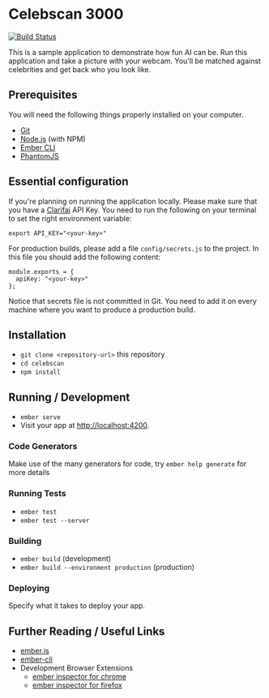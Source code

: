 # Celebscan 3000

[![Build Status](https://travis-ci.org/infosupport/celebscan.svg?branch=master)](https://travis-ci.org/infosupport/celebscan)

This is a sample application to demonstrate how fun AI can be.
Run this application and take a picture with your webcam. 
You'll be matched against celebrities and get back who you look like.

## Prerequisites

You will need the following things properly installed on your computer.

* [Git](https://git-scm.com/)
* [Node.js](https://nodejs.org/) (with NPM)
* [Ember CLI](https://ember-cli.com/)
* [PhantomJS](http://phantomjs.org/)

## Essential configuration
If you're planning on running the application locally. Please make sure that you have a [Clarifai](https://clarifai.com) API Key. You need to run the following on your terminal to set the right environment variable:

```
export API_KEY="<your-key>"
```

For production builds, please add a file `config/secrets.js` to the project. In this file you should add
the following content:

```
module.exports = {
  apiKey: "<your-key>"
};
```

Notice that secrets file is not committed in Git. You need to add it on every machine where you want to produce
a production build.

## Installation

* `git clone <repository-url>` this repository
* `cd celebscan`
* `npm install`

## Running / Development

* `ember serve`
* Visit your app at [http://localhost:4200](http://localhost:4200).

### Code Generators

Make use of the many generators for code, try `ember help generate` for more details

### Running Tests

* `ember test`
* `ember test --server`

### Building

* `ember build` (development)
* `ember build --environment production` (production)

### Deploying

Specify what it takes to deploy your app.

## Further Reading / Useful Links

* [ember.js](http://emberjs.com/)
* [ember-cli](https://ember-cli.com/)
* Development Browser Extensions
  * [ember inspector for chrome](https://chrome.google.com/webstore/detail/ember-inspector/bmdblncegkenkacieihfhpjfppoconhi)
  * [ember inspector for firefox](https://addons.mozilla.org/en-US/firefox/addon/ember-inspector/)
